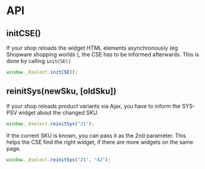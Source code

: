 # API

## initCSE\(\)

If your shop reloads the widget HTML elements asynchronously \(eg Shopware shopping worlds \), the CSE has to be informed afterwards. This is done by calling `initCSE()`


```javascript
window._8select.initCSE();
```

## reinitSys\(newSku, \[oldSku\]\)

If your shop reloads product variants via Ajax, you have to inform the SYS-PSV widget about the changed SKU.

```javascript
window._8select.reinitSys("21");
```

If the current SKU is known, you can pass it as the 2nd parameter. This helps the CSE find the right widget, if there are more widgets on the same page.

```javascript
window._8select.reinitSys("21", "42");
```

